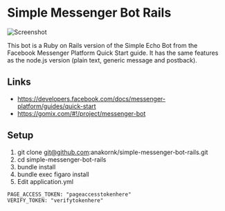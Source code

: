 # Simple Messenger Bot Rails

![Screenshot](https://user-images.githubusercontent.com/8156002/30251224-083b2e4e-968e-11e7-8289-744231f2d142.png)

This bot is a Ruby on Rails version of the Simple Echo Bot from the Facebook Messenger Platform Quick Start guide. It has the same features as the node.js version (plain text, generic message and postback).

## Links
- https://developers.facebook.com/docs/messenger-platform/guides/quick-start
- https://gomix.com/#!/project/messenger-bot

## Setup
1) git clone git@github.com:anakornk/simple-messenger-bot-rails.git
2) cd simple-messenger-bot-rails
3) bundle install
4) bundle exec figaro install
5) Edit application.yml
~~~~
PAGE_ACCESS_TOKEN: "pageaccesstokenhere"
VERIFY_TOKEN: "verifytokenhere"
~~~~

